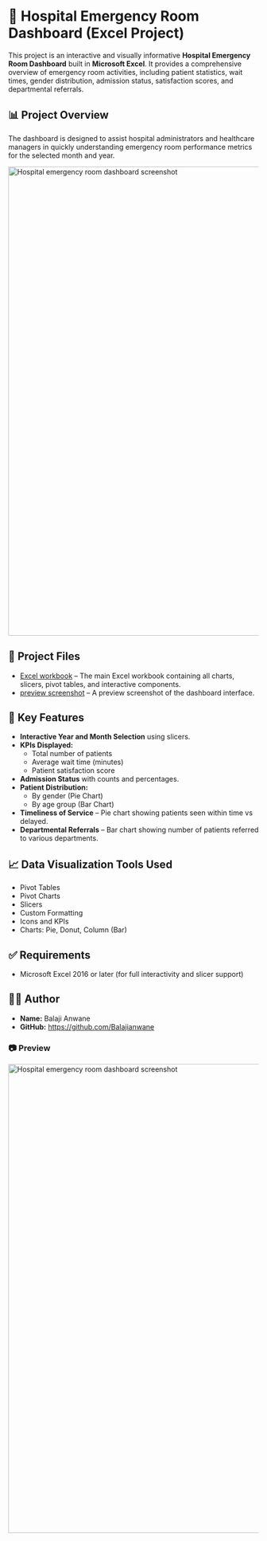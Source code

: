 # 🏥 Hospital Emergency Room Dashboard (Excel Project)

This project is an interactive and visually informative **Hospital Emergency Room Dashboard** built in **Microsoft Excel**. It provides a comprehensive overview of emergency room activities, including patient statistics, wait times, gender distribution, admission status, satisfaction scores, and departmental referrals.

## 📊 Project Overview

The dashboard is designed to assist hospital administrators and healthcare managers in quickly understanding emergency room performance metrics for the selected month and year.

<img width="942" alt="Hospital emergency room dashboard screenshot" src="https://github.com/user-attachments/assets/e9936abd-82de-4f33-b023-344e542e070b" />


## 📁 Project Files

- <a href=https://github.com/Balajianwane/Hospital-Emergency-Room-Dashboard-Excel-Project-/blob/main/Hospital%20Emergency%20Room%20Data.csv>Excel workbook</a> – The main Excel workbook containing all charts, slicers, pivot tables, and interactive components.
- <a href=https://github.com/Balajianwane/Hospital-Emergency-Room-Dashboard-Excel-Project-/blob/main/Hospital%20emergency%20room%20dashboard%20screenshot.png>preview screenshot</a> – A preview screenshot of the dashboard interface.

## 📌 Key Features

- **Interactive Year and Month Selection** using slicers.
- **KPIs Displayed:**
  - Total number of patients
  - Average wait time (minutes)
  - Patient satisfaction score
- **Admission Status** with counts and percentages.
- **Patient Distribution:**
  - By gender (Pie Chart)
  - By age group (Bar Chart)
- **Timeliness of Service** – Pie chart showing patients seen within time vs delayed.
- **Departmental Referrals** – Bar chart showing number of patients referred to various departments.

## 📈 Data Visualization Tools Used

- Pivot Tables
- Pivot Charts
- Slicers
- Custom Formatting
- Icons and KPIs
- Charts: Pie, Donut, Column (Bar)


## ✅ Requirements

- Microsoft Excel 2016 or later (for full interactivity and slicer support)


## 🧑‍💻 Author

- **Name:** Balaji Anwane
- **GitHub:** https://github.com/Balajianwane


### 📷 Preview

<img width="942" alt="Hospital emergency room dashboard screenshot" src="https://github.com/user-attachments/assets/ac454d7a-1412-45cf-87bc-cc7a16e89f45" />




